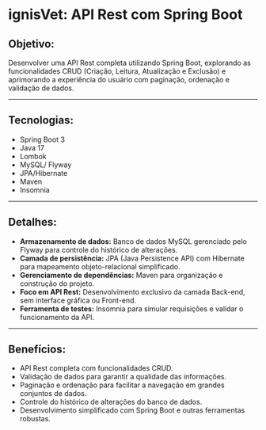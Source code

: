 # ignisVet: API Rest com Spring Boot

## Objetivo:

Desenvolver uma API Rest completa utilizando Spring Boot, explorando as funcionalidades CRUD (Criação, Leitura, Atualização e Exclusão) e aprimorando a experiência do usuário com paginação, ordenação e validação de dados.

---

## Tecnologias:

- Spring Boot 3
- Java 17
- Lombok
- MySQL/ Flyway
- JPA/Hibernate
- Maven
- Insomnia

---

## Detalhes:

- **Armazenamento de dados:** Banco de dados MySQL gerenciado pelo Flyway para controle do histórico de alterações.
- **Camada de persistência:** JPA (Java Persistence API) com Hibernate para mapeamento objeto-relacional simplificado.
- **Gerenciamento de dependências:** Maven para organização e construção do projeto.
- **Foco em API Rest:** Desenvolvimento exclusivo da camada Back-end, sem interface gráfica ou Front-end.
- **Ferramenta de testes:** Insomnia para simular requisições e validar o funcionamento da API.

---

## Benefícios:

- API Rest completa com funcionalidades CRUD.
- Validação de dados para garantir a qualidade das informações.
- Paginação e ordenação para facilitar a navegação em grandes conjuntos de dados.
- Controle do histórico de alterações do banco de dados.
- Desenvolvimento simplificado com Spring Boot e outras ferramentas robustas.

